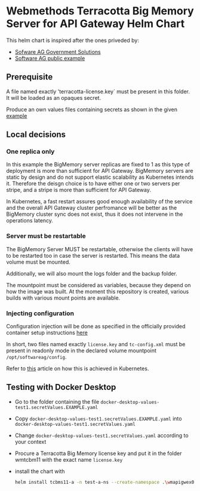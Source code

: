 # Webmethods Terracotta Big Memory Server for API Gateway Helm Chart

This helm chart is inspired after the ones priveded by:

- [Sofware AG Government Solutions](https://github.com/softwareag-government-solutions/saggov-helm-charts/tree/main/src/webmethods-terracotta)
- [Software AG public example](https://github.com/SoftwareAG/webmethods-api-gateway/tree/master/samples/kubernetes/helm/cluster-deployment/apigateway/charts/terracotta)

## Prerequisite

A file named exactly 'terracotta-license.key` must be present in this folder.
It will be loaded as an opaques secret.

Produce an own values files containing secrets as shown in the given [example](../../docker-desktop-values-test1.secretValues.EXAMPLE.yaml)

## Local decisions

### One replica only

In this example the BigMemory server replicas are fixed to 1 as this type of deployment is more than sufficient for API Gateway. BigMemory servers are static by design and do not support elastic scalability as Kubernetes intends it. Therefore the deisgn choice is to have either one or two servers per stripe, and a stripe is more than sufficient for API Gateway.

In Kubernetes, a fast restart assures good enough availability of the service and the overall API Gateway cluster perfromance will be better as the BigMemory cluster sync does not exist, thus it does not intervene in the operations latency.

### Server must be restartable

The BigMemory Server MUST be restartable, otherwise the clients will have to be restarted too in case the server is restarted. This means the data volume must be mounted.

Additionally, we will also mount the logs folder and the backup folder.

The mountpoint must be considered as variables, because they depend on how the image was built. At the moment this repository is created, various builds with various mount points are available.

### Injecting configuration

Configuration injection will be done as specified in the officially provided container setup instructions [here](https://containers.softwareag.com/products/bigmemorymax-server)

In short, two files named exactly `license.key` and `tc-config.xml` must be present in readonly mode in the declared volume mountpoint `/opt/softwareag/config`.

Refer to [this](https://stackoverflow.com/questions/59855142/use-a-single-volume-to-mount-multiple-files-from-secrets-or-configmaps) article on how this is achieved in Kubernetes.

## Testing with Docker Desktop

- Go to the folder containing the file `docker-desktop-values-test1.secretValues.EXAMPLE.yaml`
- Copy `docker-desktop-values-test1.secretValues.EXAMPLE.yaml` into `docker-desktop-values-test1.secretValues.yaml`
- Change `docker-desktop-values-test1.secretValues.yaml` according to your context
- Procure a Terracotta Big Memory license key and put it in the folder wmtcbm11 with the exact name `license.key`
- install the chart with

    ```sh
    helm install tcbms11-a -n test-a-ns --create-namespace .\wmapigwex01\charts\wmtcbm11\ --values .\wmapigwex01\docker-desktop-values-test1
    ```
